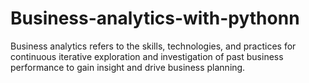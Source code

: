 # Business-analytics-with-pythonn
Business analytics refers to the skills, technologies, and practices for continuous iterative exploration and investigation of past business performance to gain insight and drive business planning.
